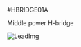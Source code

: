 <!--- PrjInfo ---> <!--- Please remove this line after manually editing --->
<!--- 00a56be08b96043df9e37d6aff7b6990 --->
<!--- Created:20170112-18:22: ---> 
<!--- Author:Mlab: ---> 
<!--- AuthorEmail:mlab@mlab.cz: ---> 
<!--- Tags:imported: ---> 
<!--- Ust:None: ---> 
<!--- Name:HBRIDGE01A: --->
#HBRIDGE01A 
<!--- LongName --->
Middle power H-bridge
<!--- ELongName ---> 

<!--- Lead --->

<!--- ELead ---> 

![LeadImg](HBRIDGE01A_Small.jpg) 


​
​
<!--- Description --->
<!--- EDescription --->
<!--- Content --->
<!--- EContent --->
            